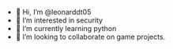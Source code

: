 - 👋 Hi, I’m @leonarddt05
- 👀 I’m interested in security
- 🌱 I’m currently learning python
- 💞️ I’m looking to collaborate on game projects.
